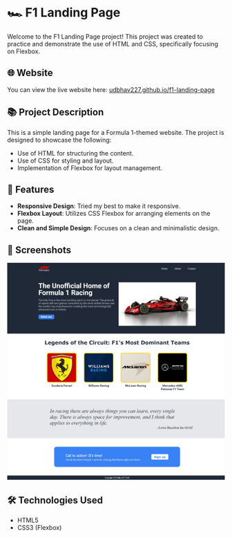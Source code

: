# 🏎️ F1 Landing Page

Welcome to the F1 Landing Page project! This project was created to practice and demonstrate the use of HTML and CSS, specifically focusing on Flexbox.

## 🌐 Website 

You can view the live website here: [udbhav227.github.io/f1-landing-page](https://udbhav227.github.io/f1-landing-page)

## 📚 Project Description

This is a simple landing page for a Formula 1-themed website. The project is designed to showcase the following:

- Use of HTML for structuring the content.
- Use of CSS for styling and layout.
- Implementation of Flexbox for layout management.

## 📝 Features 

- **Responsive Design**: Tried my best to make it responsive.
- **Flexbox Layout**: Utilizes CSS Flexbox for arranging elements on the page.
- **Clean and Simple Design**: Focuses on a clean and minimalistic design.

## 📸 Screenshots 

![Screenshot 1](./images/f1-landing-page-screenshot.jpeg)

## 🛠️ Technologies Used

- HTML5
- CSS3 (Flexbox)